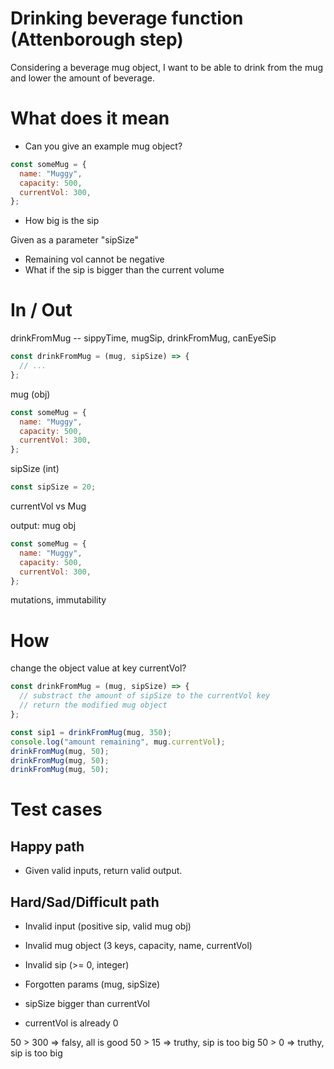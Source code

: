 # Drinking beverage function (Attenborough step)

Considering a beverage mug object, I want to be able to drink from the mug and lower the amount of beverage.

# What does it mean

- Can you give an example mug object?

```jsx
const someMug = {
  name: "Muggy",
  capacity: 500,
  currentVol: 300,
};
```

- How big is the sip

Given as a parameter "sipSize"

- Remaining vol cannot be negative
- What if the sip is bigger than the current volume

# In / Out

drinkFromMug -- sippyTime, mugSip, drinkFromMug, canEyeSip

```jsx
const drinkFromMug = (mug, sipSize) => {
  // ...
};
```

mug (obj)

```jsx
const someMug = {
  name: "Muggy",
  capacity: 500,
  currentVol: 300,
};
```

sipSize (int)

```jsx
const sipSize = 20;
```

currentVol vs Mug

output: mug obj

```jsx
const someMug = {
  name: "Muggy",
  capacity: 500,
  currentVol: 300,
};
```

mutations, immutability

# How

change the object value at key currentVol?

```jsx
const drinkFromMug = (mug, sipSize) => {
  // substract the amount of sipSize to the currentVol key
  // return the modified mug object
};

const sip1 = drinkFromMug(mug, 350);
console.log("amount remaining", mug.currentVol);
drinkFromMug(mug, 50);
drinkFromMug(mug, 50);
drinkFromMug(mug, 50);
```

# Test cases

## Happy path

- Given valid inputs, return valid output.

## Hard/Sad/Difficult path

- Invalid input (positive sip, valid mug obj)
- Invalid mug object (3 keys, capacity, name, currentVol)
- Invalid sip (>= 0, integer)

- Forgotten params (mug, sipSize)
- sipSize bigger than currentVol
- currentVol is already 0

50 > 300 => falsy, all is good
50 > 15 => truthy, sip is too big
50 > 0 => truthy, sip is too big
